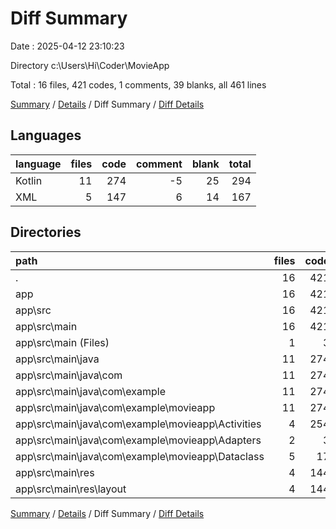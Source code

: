 # Diff Summary

Date : 2025-04-12 23:10:23

Directory c:\\Users\\Hi\\Coder\\MovieApp

Total : 16 files,  421 codes, 1 comments, 39 blanks, all 461 lines

[Summary](results.md) / [Details](details.md) / Diff Summary / [Diff Details](diff-details.md)

## Languages
| language | files | code | comment | blank | total |
| :--- | ---: | ---: | ---: | ---: | ---: |
| Kotlin | 11 | 274 | -5 | 25 | 294 |
| XML | 5 | 147 | 6 | 14 | 167 |

## Directories
| path | files | code | comment | blank | total |
| :--- | ---: | ---: | ---: | ---: | ---: |
| . | 16 | 421 | 1 | 39 | 461 |
| app | 16 | 421 | 1 | 39 | 461 |
| app\\src | 16 | 421 | 1 | 39 | 461 |
| app\\src\\main | 16 | 421 | 1 | 39 | 461 |
| app\\src\\main (Files) | 1 | 3 | 0 | 0 | 3 |
| app\\src\\main\\java | 11 | 274 | -5 | 25 | 294 |
| app\\src\\main\\java\\com | 11 | 274 | -5 | 25 | 294 |
| app\\src\\main\\java\\com\\example | 11 | 274 | -5 | 25 | 294 |
| app\\src\\main\\java\\com\\example\\movieapp | 11 | 274 | -5 | 25 | 294 |
| app\\src\\main\\java\\com\\example\\movieapp\\Activities | 4 | 254 | -5 | 21 | 270 |
| app\\src\\main\\java\\com\\example\\movieapp\\Adapters | 2 | 3 | 0 | 1 | 4 |
| app\\src\\main\\java\\com\\example\\movieapp\\Dataclass | 5 | 17 | 0 | 3 | 20 |
| app\\src\\main\\res | 4 | 144 | 6 | 14 | 164 |
| app\\src\\main\\res\\layout | 4 | 144 | 6 | 14 | 164 |

[Summary](results.md) / [Details](details.md) / Diff Summary / [Diff Details](diff-details.md)
